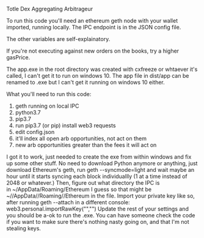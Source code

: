 Totle Dex Aggregating Arbitrageur


To run this code you'll need an ethereum geth node with your wallet imported, running locally. The IPC endpoint is in the JSON config file.


The other variables are self-explainatory.


If you're not executing against new orders on the books, try a higher gasPrice.


The app.exe in the root directory was created with cxfreeze or whtaever it's called, I can't get it to run on windows 10. The app file in dist/app can be renamed to .exe but I can't get it running on windows 10 either.


What you'll need to run this code:


1. geth running on local IPC
2. python3.7
3. pip3.7
4. run pip3.7 (or pip) install web3 requests
5. edit config.json
6. it'll index all open arb opportunities, not act on them
7. new arb opportunities greater than the fees it will act on


I got it to work, just needed to create the exe from within windows and fix up some other stuff.
No need to download Python anymore or anything, just download Ethereum's geth, run geth --syncmode=light and wait maybe an hour until it starts syncing each block individuallly (1 at a time instead of 2048 or whatever.) Then, figure out what directory the IPC is in ~/AppData/Roaming/Ethereum I guess so that might be ~//AppData//Roaming//Ethereum in the file. Import your private key like so, after running geth --attach in a different console: web3.personal.importRawKey("<Private Key>","<New Password>") Update the rest of your settings and you should be a-ok to run the .exe. You can have someone check the code if you want to make sure there's nothing nasty going on, and that I'm not stealing keys.
